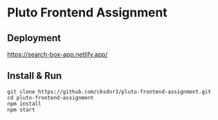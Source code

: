 # Pluto Frontend Assignment

## Deployment

https://search-box-app.netlify.app/

## Install & Run

```shell
git clone https://github.com/cksdnr3/pluto-frontend-assignment.git
cd pluto-frontend-assignment
npm install
npm start
```

